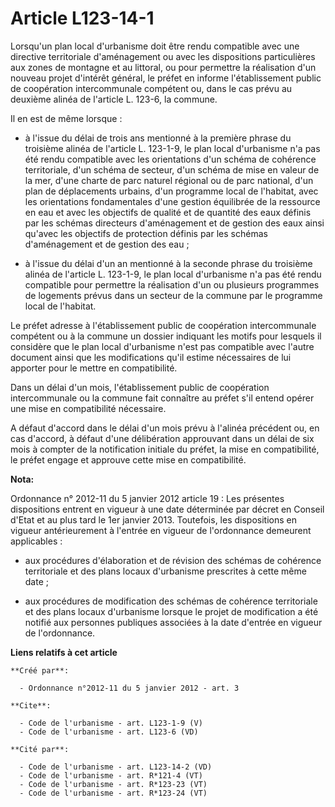 # Article L123-14-1

Lorsqu'un plan local d'urbanisme doit être rendu compatible avec une directive territoriale d'aménagement ou avec les
dispositions particulières aux zones de montagne et au littoral, ou pour permettre la réalisation d'un nouveau projet
d'intérêt général, le préfet en informe l'établissement public de coopération intercommunale compétent ou, dans le cas prévu
au deuxième alinéa de l'article L. 123-6, la commune. 

Il en est de même lorsque :

- à l'issue du délai de trois ans mentionné à la première phrase du troisième alinéa de l'article L. 123-1-9, le plan local
d'urbanisme n'a pas été rendu compatible avec les orientations d'un schéma de cohérence territoriale, d'un schéma de secteur,
d'un schéma de mise en valeur de la mer, d'une charte de parc naturel régional ou de parc national, d'un plan de déplacements
urbains, d'un programme local de l'habitat, avec les orientations fondamentales d'une gestion équilibrée de la ressource en
eau et avec les objectifs de qualité et de quantité des eaux définis par les schémas directeurs d'aménagement et de gestion
des eaux ainsi qu'avec les objectifs de protection définis par les schémas d'aménagement et de gestion des eau ;

- à l'issue du délai d'un an mentionné à la seconde phrase du troisième alinéa de l'article L. 123-1-9, le plan local
d'urbanisme n'a pas été rendu compatible pour permettre la réalisation d'un ou plusieurs programmes de logements prévus dans
un secteur de la commune par le programme local de l'habitat. 

Le préfet adresse à l'établissement public de coopération intercommunale compétent ou à la commune un dossier indiquant les
motifs pour lesquels il considère que le plan local d'urbanisme n'est pas compatible avec l'autre document ainsi que les
modifications qu'il estime nécessaires de lui apporter pour le mettre en compatibilité. 

Dans un délai d'un mois, l'établissement public de coopération intercommunale ou la commune fait connaître au préfet s'il
entend opérer une mise en compatibilité nécessaire. 

A défaut d'accord dans le délai d'un mois prévu à l'alinéa précédent ou, en cas d'accord, à défaut d'une délibération
approuvant dans un délai de six mois à compter de la notification initiale du préfet, la mise en compatibilité, le préfet
engage et approuve cette mise en compatibilité.

**Nota:**

Ordonnance n° 2012-11 du 5 janvier 2012 article 19 : Les présentes dispositions entrent en vigueur à une date déterminée par
décret en Conseil d'Etat et au plus tard le 1er janvier 2013. Toutefois, les dispositions en vigueur antérieurement à
l'entrée en vigueur de l'ordonnance demeurent applicables :

- aux procédures d'élaboration et de révision des schémas de cohérence territoriale et des plans locaux d'urbanisme
prescrites à cette même date ;

- aux procédures de modification des schémas de cohérence territoriale et des plans locaux d'urbanisme lorsque le projet de
modification a été notifié aux personnes publiques associées à la date d'entrée en vigueur de l'ordonnance.

**Liens relatifs à cet article**

	**Créé par**:

	  - Ordonnance n°2012-11 du 5 janvier 2012 - art. 3

	**Cite**:

	  - Code de l'urbanisme - art. L123-1-9 (V)
	  - Code de l'urbanisme - art. L123-6 (VD)

	**Cité par**:

	  - Code de l'urbanisme - art. L123-14-2 (VD)
	  - Code de l'urbanisme - art. R*121-4 (VT)
	  - Code de l'urbanisme - art. R*123-23 (VT)
	  - Code de l'urbanisme - art. R*123-24 (VT)
